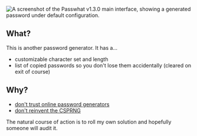 ![A screenshot of the Passwhat v1.3.0 main interface, showing a generated password under default configuration.](https://github.com/user-attachments/assets/64370fb7-82a9-4271-a695-9b7f851b7010)

## What?

This is another password generator. It has a...
* customizable character set and length
* list of copied passwords so you don't lose them accidentally (cleared on exit of course)

## Why?

* [don't trust online password generators](https://security.stackexchange.com/a/17943)
* [don't reinvent the CSPRNG](https://www.cryptofails.com/post/72902772336/how-not-to-csprng)

The natural course of action is to roll my own solution and hopefully someone will audit it.
